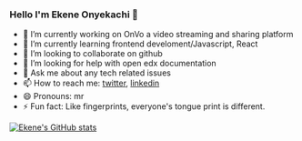 ### Hello I'm Ekene Onyekachi 👋



- 🔭 I’m currently working on OnVo a video streaming and sharing platform
- 🌱 I’m currently learning frontend develoment/Javascript, React
- 👯 I’m looking to collaborate on github
- 🤔 I’m looking for help with open edx documentation
- 💬 Ask me about any tech related issues
- 📫 How to reach me: [twitter](https://twitter.com/KukiWorldwide), [linkedin](https://www.linkedin.com/in/ekeneonyekachi/)
- 😄 Pronouns: mr
- ⚡ Fun fact: Like fingerprints, everyone's tongue print is different.


[![Ekene's GitHub stats](https://github-readme-stats.vercel.app/api?username=EkeneOnyekachi&theme=radical)](https://github.com/anuraghazra/github-readme-stats)
